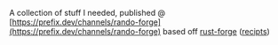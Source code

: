A collection of stuff I needed, published @ [https://prefix.dev/channels/rando-forge](https://prefix.dev/channels/rando-forge) based off [rust-forge](https://prefix.dev/channels/rust-forge) ([recipts](https://github.com/wolfv/rust-forge))